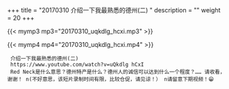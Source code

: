 +++
title = "20170310  介绍一下我最熟悉的德州(二) "
description = ""
weight = 20
+++

{{< mymp3 mp3="20170310_uqkdlg_hcxi.mp3" >}}

{{< mymp4 mp4="20170310_uqkdlg_hcxi.mp4" >}}

     介绍一下我最熟悉的德州(二) 
     https://www.youtube.com/watch?v=uQkdlg hCxI 
     Red Neck是什么意思？德州特产是什么？德州人的诚信可以达到什么一个程度？…… 请收看，谢谢！ n(不好意思，该短片录制时间有限，比较仓促，请见谅！） n请留意下期视频！😁 
